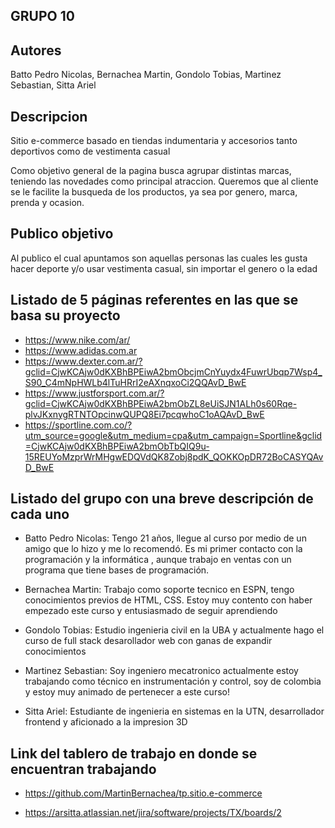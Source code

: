 ## GRUPO 10

## Autores

Batto Pedro Nicolas, Bernachea Martin, Gondolo Tobias, Martinez Sebastian, Sitta Ariel 


## Descripcion

Sitio e-commerce basado en tiendas indumentaria y accesorios tanto deportivos como de vestimenta casual 

Como objetivo general de la pagina busca agrupar distintas marcas, teniendo las novedades como principal atraccion.
Queremos que al cliente se le facilite la busqueda de los productos, ya sea por genero, marca, prenda y ocasion.


## Publico objetivo

Al publico el cual apuntamos son aquellas personas las cuales les gusta hacer deporte y/o usar vestimenta casual, sin importar el genero o la edad


## Listado de 5 páginas referentes en las que se basa su proyecto

 - https://www.nike.com/ar/
 - https://www.adidas.com.ar
 - https://www.dexter.com.ar/?gclid=CjwKCAjw0dKXBhBPEiwA2bmObcjmCnYuydx4FuwrUbqp7Wsp4_S90_C4mNpHWLb4lTuHRrI2eAXnqxoCi2QQAvD_BwE
 - https://www.justforsport.com.ar/?gclid=CjwKCAjw0dKXBhBPEiwA2bmObZL8eUiSJN1ALh0s60Rqe-plvJKxnygRTNTOpcinwQUPQ8Ei7pcqwhoC1oAQAvD_BwE
 - https://sportline.com.co/?utm_source=google&utm_medium=cpa&utm_campaign=Sportline&gclid=CjwKCAjw0dKXBhBPEiwA2bmObTbQIQ9u-15REUYoMzprWrMHgwEDQVdQK8Zobj8pdK_QOKKOpDR72BoCASYQAvD_BwE


## Listado del grupo con una breve descripción de cada uno

 - Batto Pedro Nicolas:
Tengo 21 años, llegue al curso por medio de un amigo que lo hizo y me lo recomendó. Es mi primer contacto con la programación y la informática , aunque trabajo en ventas con un programa que tiene bases de programación.

 - Bernachea Martin:
Trabajo como soporte tecnico en ESPN, tengo conocimientos previos de HTML, CSS. Estoy muy contento con haber empezado este curso y entusiasmado de seguir aprendiendo
 
 - Gondolo Tobias:
Estudio ingenieria civil en la UBA y actualmente hago el curso de full stack desarollador web con ganas de expandir conocimientos

 - Martinez Sebastian: 
Soy ingeniero mecatronico actualmente estoy trabajando como técnico en instrumentación y control, soy de colombia y estoy muy animado de pertenecer a este curso!

 - Sitta Ariel: 
Estudiante de ingenieria en sistemas en la UTN, desarrollador frontend y aficionado a la impresion 3D
 

## Link del tablero de trabajo en donde se encuentran trabajando

 - https://github.com/MartinBernachea/tp.sitio.e-commerce

 - https://arsitta.atlassian.net/jira/software/projects/TX/boards/2
